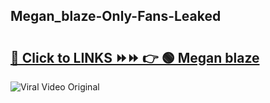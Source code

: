 
 ## Megan_blaze-Only-Fans-Leaked

# <h2><a href="https://clipsfans.com/Megan_blaze&ref=git">🔗 Click to LINKS ⏩⏩ 👉 🟢 Megan blaze </a></h2>

<a href="https://clipsfans.com/Megan_blaze&ref=git" rel="nofollow" data-target="animated-image.originalLink"><img src="https://i.ibb.co.com/xMMVF88/686577567.gif" alt="Viral Video Original" style="max-width: 100%; display: inline-block;" data-target="animated-image.originalImage"></a>
